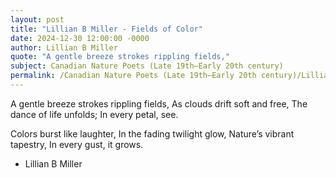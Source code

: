 ```yaml
---
layout: post
title: "Lillian B Miller - Fields of Color"
date: 2024-12-30 12:00:00 -0000
author: Lillian B Miller
quote: "A gentle breeze strokes rippling fields,"
subject: Canadian Nature Poets (Late 19th–Early 20th century)
permalink: /Canadian Nature Poets (Late 19th–Early 20th century)/Lillian B Miller/Lillian B Miller - Fields of Color
---
```


A gentle breeze strokes rippling fields,
As clouds drift soft and free,
The dance of life unfolds;
In every petal, see.

Colors burst like laughter,
In the fading twilight glow,
Nature’s vibrant tapestry,
In every gust, it grows.

- Lillian B Miller
